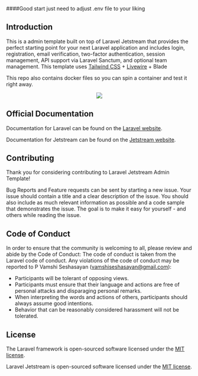 ####Good start
just need to adjust .env file to your liking
## Introduction
This is a admin template built on top of Laravel Jetstream that provides the perfect starting point for your next Laravel application and includes login, registration, email verification, two-factor authentication, session management, API support via Laravel Sanctum, and optional team management. This template uses [Tailwind CSS](https://tailwindcss.com/) + [Livewire](https://laravel-livewire.com) + Blade

This repo also contains docker files so you can spin a container and test it right away.

<p align="center"><img src="https://repository-images.githubusercontent.com/301996658/fb698a00-08b6-11eb-9f5f-c5e7202c4878"></p>

## Official Documentation
Documentation for Laravel can be found on the [Laravel website](https://laravel.com/docs). 

Documentation for Jetstream can be found on the [Jetstream website](https://jetstream.laravel.com).

## Contributing

Thank you for considering contributing to Laravel Jetstream Admin Template! 

Bug Reports and Feature requests can be sent by starting a new issue. Your issue should contain a title and a clear description of the issue. You should also include as much relevant information as possible and a code sample that demonstrates the issue. The goal is to make it easy for yourself - and others while reading the issue.


## Code of Conduct

In order to ensure that the community is welcoming to all, please review and abide by the Code of Conduct:
The code of conduct is taken from the Laravel code of conduct. Any violations of the code of conduct may be reported to P Vamshi Seshasayan (vamshiseshasayan@gmail.com):

- Participants will be tolerant of opposing views.
- Participants must ensure that their language and actions are free of personal attacks and disparaging personal remarks.
- When interpreting the words and actions of others, participants should always assume good intentions.
- Behavior that can be reasonably considered harassment will not be tolerated.

## License
The Laravel framework is open-sourced software licensed under the [MIT license](https://opensource.org/licenses/MIT).

Laravel Jetstream is open-sourced software licensed under the [MIT license](LICENSE.md).
